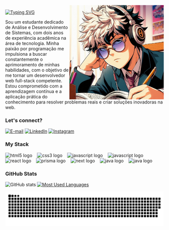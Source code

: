 <img align="right" alt="" height="300px" src="./person-icon-studing.jpeg">

[![Typing SVG](https://readme-typing-svg.demolab.com?font=Fira+Code&weight=600&size=25&pause=1000&color=0CF25D&random=false&width=435&height=40&lines=Ol%C3%A1%2C+eu+sou+o+Marcos!+)](https://git.io/typing-svg)

<p align="left">Sou um estudante dedicado de Análise e Desenvolvimento de Sistemas, com dois anos de experiência acadêmica na área de tecnologia. Minha paixão por programação me impulsiona a buscar constantemente o aprimoramento de minhas habilidades, com o objetivo de me tornar um desenvolvedor web full-stack competente. Estou comprometido com a aprendizagem contínua e a aplicação prática do conhecimento para resolver problemas reais e criar soluções inovadoras na web.

<h3>Let's connect?</h3>

[![E-mail](https://img.shields.io/badge/-Email-000?style=for-the-badge&logo=microsoft-outlook&logoColor=0CF25D&color:FFF)](mailto:marcos_rique@outlook.com)
[![LinkedIn](https://img.shields.io/badge/-LinkedIn-000?style=for-the-badge&logo=linkedin&logoColor=0CF25D&color:FFF)](https://www.linkedin.com/in/marcos-henrique-araujo/)
[![Instagram](https://img.shields.io/badge/-Instagram-000?style=for-the-badge&logo=instagram&logoColor=0CF25D&color:FFF)](https://www.instagram.com/marcos_henrique_eu/)

<h3 align="left">My Stack</h3>

<div align="left">
  <img src="https://cdn.jsdelivr.net/gh/devicons/devicon/icons/html5/html5-original.svg" height="25" alt="html5 logo"  />
  <img width="8" />
  <img src="https://cdn.jsdelivr.net/gh/devicons/devicon/icons/css3/css3-original.svg" height="25" alt="css3 logo"  />
  <img width="8" />
  <img src="https://cdn.jsdelivr.net/gh/devicons/devicon/icons/javascript/javascript-plain.svg" height="25" alt="javascript logo"  />
  <img width="8" />
  <img src="https://cdn.jsdelivr.net/gh/devicons/devicon/icons/typescript/typescript-plain.svg" height="25" alt="javascript logo"  />
  <img width="8" />
  <img src="https://cdn.jsdelivr.net/gh/devicons/devicon/icons/react/react-original.svg" height="25" alt="react logo"  />
  <img width="8" />
  <img src="https://cdn.jsdelivr.net/gh/devicons/devicon/icons/prisma/prisma-original.svg" height="25" alt="prisma logo"  />
  <img width="8" />
  <img src="https://cdn.jsdelivr.net/gh/devicons/devicon/icons/nextjs/nextjs-original.svg" height="25" alt="next logo"  />
  <img width="8" />
  <img src="https://cdn.jsdelivr.net/gh/devicons/devicon/icons/java/java-original.svg" height="25" alt="java logo"  />
  <img width="8" />
  <img src="https://cdn.jsdelivr.net/gh/devicons/devicon/icons/python/python-original.svg" height="25" alt="java logo"  />
  <img width="8" />
</div>

<h3>GitHub Stats</h3>

![GitHub stats](https://github-readme-stats-git-masterrstaa-rickstaa.vercel.app/api?username=m4rrec0s&hide_title=true&show_icons=true&include_all_commits=false&count_private=true&line_height=25&hide=issues&bg_color=000&title_color=0CF25D&text_color=FFF&border_radius=3&border_color=0CF25D&icon_color=0CF25D)
[![Most Used Languages](https://github-readme-stats-git-masterrstaa-rickstaa.vercel.app/api/top-langs/?username=m4rrec0s&line_height=10&card_width=290&layout=compact&hide_title=false&count_private=true&langs_icons=true&hide=html,css,shell&title_color=0CF25D&bg_color=000&text_color=FFF&border_radius=3&border_color=0CF25D&count_private=true)](https://github.com/m4rrec0s/github-readme-stats)
<br>

<picture>
  <source media="(prefers-color-scheme: dark)" srcset="https://raw.githubusercontent.com/m4rrec0s/m4rrec0s/output/github-contribution-grid-snake-dark.svg">
  <source media="(prefers-color-scheme: light)" srcset="https://raw.githubusercontent.com/m4rrec0s/m4rrec0s/output/github-contribution-grid-snake.svg">
  <img alt="github contribution grid snake animation" src="https://raw.githubusercontent.com/m4rrec0s/m4rrec0s/output/github-contribution-grid-snake.svg">
</picture>
